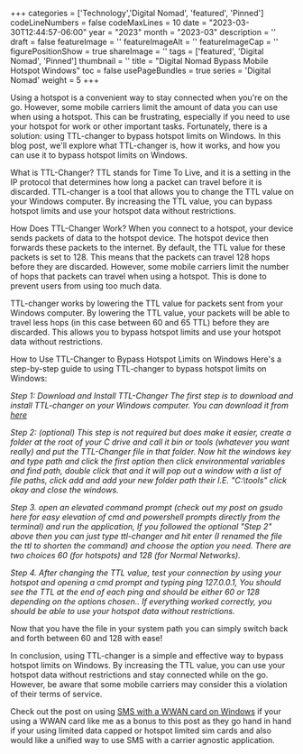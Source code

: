 ﻿+++
categories = ['Technology','Digital Nomad', 'featured', 'Pinned']
codeLineNumbers = false
codeMaxLines = 10
date = "2023-03-30T12:44:57-06:00"
year = "2023"
month = "2023-03"
description = ''
draft = false
featureImage = ''
featureImageAlt = ''
featureImageCap = ''
figurePositionShow = true
shareImage = ''
tags = ['featured', 'Digital Nomad', 'Pinned']
thumbnail = ''
title = "Digital Nomad Bypass Mobile Hotspot Windows"
toc = false
usePageBundles = true
series = 'Digital Nomad'
weight = 5
+++

Using a hotspot is a convenient way to stay connected when you're on the go. However, some mobile carriers limit the amount of data you can use when using a hotspot. This can be frustrating, especially if you need to use your hotspot for work or other important tasks. Fortunately, there is a solution: using TTL-changer to bypass hotspot limits on Windows. In this blog post, we'll explore what TTL-changer is, how it works, and how you can use it to bypass hotspot limits on Windows.

What is TTL-Changer?
TTL stands for Time To Live, and it is a setting in the IP protocol that determines how long a packet can travel before it is discarded. TTL-changer is a tool that allows you to change the TTL value on your Windows computer. By increasing the TTL value, you can bypass hotspot limits and use your hotspot data without restrictions.

How Does TTL-Changer Work?
When you connect to a hotspot, your device sends packets of data to the hotspot device. The hotspot device then forwards these packets to the internet. By default, the TTL value for these packets is set to 128. This means that the packets can travel 128 hops before they are discarded. However, some mobile carriers limit the number of hops that packets can travel when using a hotspot. This is done to prevent users from using too much data.

TTL-changer works by lowering the TTL value for packets sent from your Windows computer. By lowering the TTL value, your packets will be able to travel less hops (in this case between 60 and 65 TTL) before they are discarded. This allows you to bypass hotspot limits and use your hotspot data without restrictions.

How to Use TTL-Changer to Bypass Hotspot Limits on Windows
Here's a step-by-step guide to using TTL-changer to bypass hotspot limits on Windows:

*Step 1: Download and Install TTL-Changer
The first step is to download and install TTL-changer on your Windows computer. You can download it from [here](https://github.com/AzimsTech/TTL-Changer)*

*Step 2: (optional) This step is not required but does make it easier, create a folder at the root of your C drive and call it bin or tools (whatever you want really) and put the TTL-Changer file in that folder. Now hit the windows key and type path and click the first option then click environmental variables and find path, double click that and it will pop out a window with a list of file paths, click add and add your new folder path their I.E. "C:\tools" click okay and close the windows.*

*Step 3. open an elevated command prompt (check out my post on gsudo here for easy elevation of cmd and powershell prompts directly from the terminal) and run the application, If you followed the optional "Step 2" above then you can just type ttl-changer and hit enter (I renamed the file the ttl to shorten the command) and choose the option you need. There are two choices 60 (for hotspots) and 128 (for Normal Networks).*

*Step 4. After changing the TTL value, test your connection by using your hotspot and opening a cmd prompt and typing ping 127.0.0.1, You should see the TTL at the end of each ping and should be either 60 or 128 depending on the options chosen.. If everything worked correctly, you should be able to use your hotspot data without restrictions.*

Now that you have the file in your system path you can simply switch back and forth between 60 and 128 with ease!

In conclusion, using TTL-changer is a simple and effective way to bypass hotspot limits on Windows. By increasing the TTL value, you can use your hotspot data without restrictions and stay connected while on the go. However, be aware that some mobile carriers may consider this a violation of their terms of service.

Check out the post on using [SMS with a WWAN card on Windows](https://techrelay.xyz/post/sms-on-windows/) if your using a WWAN card like me as a bonus to this post as they go hand in hand if your using limited data capped or hotspot limited sim cards and also would like a unified way to use SMS with a carrier agnostic application. 
